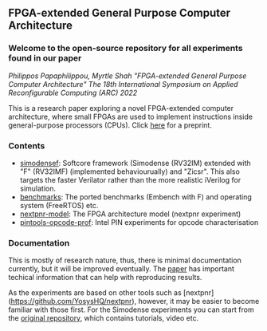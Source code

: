 ## FPGA-extended General Purpose Computer Architecture

### Welcome to the open-source repository for all experiments found in our paper

_Philippos Papaphilippou, Myrtle Shah "FPGA-extended General Purpose Computer Architecture" The 18th International Symposium on Applied Reconfigurable Computing (ARC) 2022_

This is a research paper exploring a novel FPGA-extended computer architecture, where small FPGAs are used to implement instructions inside general-purpose processors (CPUs). Click [here](https://arxiv.org/pdf/2203.10359.pdf) for a preprint.

### Contents

- [simodensef](https://github.com/pphilippos/fpga-ext-arch/tree/main/simodensef): Softcore framework (Simodense (RV32IM) extended with "F" (RV32IMF) (implemented behaviourually) and "Zicsr". This also targets the faster Verilator rather than the more realistic iVerilog for simulation.
- [benchmarks](https://github.com/pphilippos/fpga-ext-arch/tree/main/benchmarks): The ported benchmarks (Embench with F) and operating system (FreeRTOS) etc.
- [nextpnr-model](https://github.com/pphilippos/fpga-ext-arch/tree/main/nextpnr-model): The FPGA architecture model (nextpnr experiment)
- [pintools-opcode-prof](https://github.com/pphilippos/fpga-ext-arch/tree/main/pintools-opcode-prof): Intel PIN experiments for opcode characterisation


### Documentation

This is mostly of research nature, thus, there is minimal documentation currently, but it will be improved eventually. The [paper](https://arxiv.org/pdf/2203.10359.pdf) has important techical information that can help with reproducing results.

As the experiments are based on other tools such as [nextpnr] (https://github.com/YosysHQ/nextpnr), however, it may be easier to become familiar with those first. For the Simodense experiments you can start from the [original repository](https://github.com/pphilippos/simodense), which contains tutorials, video etc. 
